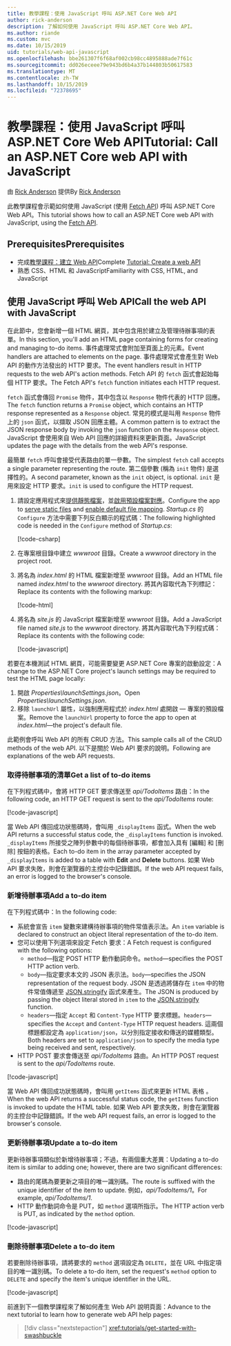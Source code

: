 ```yaml
---
title: 教學課程：使用 JavaScript 呼叫 ASP.NET Core Web API
author: rick-anderson
description: 了解如何使用 JavaScript 呼叫 ASP.NET Core Web API。
ms.author: riande
ms.custom: mvc
ms.date: 10/15/2019
uid: tutorials/web-api-javascript
ms.openlocfilehash: bbe261307f6f68af002cb98cc4895888ade7f61c
ms.sourcegitcommit: dd026eceee79e943bd6b4a37b144803b50617583
ms.translationtype: MT
ms.contentlocale: zh-TW
ms.lasthandoff: 10/15/2019
ms.locfileid: "72378695"
---
```

# <a name="tutorial-call-an-aspnet-core-web-api-with-javascript"></a><span data-ttu-id="86b58-103">教學課程：使用 JavaScript 呼叫 ASP.NET Core Web API</span><span class="sxs-lookup"><span data-stu-id="86b58-103">Tutorial: Call an ASP.NET Core web API with JavaScript</span></span>

<span data-ttu-id="86b58-104">由 [Rick Anderson](https://twitter.com/RickAndMSFT) 提供</span><span class="sxs-lookup"><span data-stu-id="86b58-104">By [Rick Anderson](https://twitter.com/RickAndMSFT)</span></span>

<span data-ttu-id="86b58-105">此教學課程會示範如何使用 JavaScript (使用 [Fetch API](https://developer.mozilla.org/docs/Web/API/Fetch_API)) 呼叫 ASP.NET Core Web API。</span><span class="sxs-lookup"><span data-stu-id="86b58-105">This tutorial shows how to call an ASP.NET Core web API with JavaScript, using the [Fetch API](https://developer.mozilla.org/docs/Web/API/Fetch_API).</span></span>

## <a name="prerequisites"></a><span data-ttu-id="86b58-106">Prerequisites</span><span class="sxs-lookup"><span data-stu-id="86b58-106">Prerequisites</span></span>

* <span data-ttu-id="86b58-107">完成[教學課程：建立 Web API](xref:tutorials/first-web-api)</span><span class="sxs-lookup"><span data-stu-id="86b58-107">Complete [Tutorial: Create a web API](xref:tutorials/first-web-api)</span></span>
* <span data-ttu-id="86b58-108">熟悉 CSS、HTML 和 JavaScript</span><span class="sxs-lookup"><span data-stu-id="86b58-108">Familiarity with CSS, HTML, and JavaScript</span></span>

## <a name="call-the-web-api-with-javascript"></a><span data-ttu-id="86b58-109">使用 JavaScript 呼叫 Web API</span><span class="sxs-lookup"><span data-stu-id="86b58-109">Call the web API with JavaScript</span></span>

<span data-ttu-id="86b58-110">在此節中，您會新增一個 HTML 網頁，其中包含用於建立及管理待辦事項的表單。</span><span class="sxs-lookup"><span data-stu-id="86b58-110">In this section, you'll add an HTML page containing forms for creating and managing to-do items.</span></span> <span data-ttu-id="86b58-111">事件處理常式會附加至頁面上的元素。</span><span class="sxs-lookup"><span data-stu-id="86b58-111">Event handlers are attached to elements on the page.</span></span> <span data-ttu-id="86b58-112">事件處理常式會產生對 Web API 的動作方法發出的 HTTP 要求。</span><span class="sxs-lookup"><span data-stu-id="86b58-112">The event handlers result in HTTP requests to the web API's action methods.</span></span> <span data-ttu-id="86b58-113">Fetch API 的 `fetch` 函式會起始每個 HTTP 要求。</span><span class="sxs-lookup"><span data-stu-id="86b58-113">The Fetch API's `fetch` function initiates each HTTP request.</span></span>

<span data-ttu-id="86b58-114">`fetch` 函式會傳回 `Promise` 物件，其中包含以 `Response` 物件代表的 HTTP 回應。</span><span class="sxs-lookup"><span data-stu-id="86b58-114">The `fetch` function returns a `Promise` object, which contains an HTTP response represented as a `Response` object.</span></span> <span data-ttu-id="86b58-115">常見的模式是叫用 `Response` 物件上的 `json` 函式，以擷取 JSON 回應主體。</span><span class="sxs-lookup"><span data-stu-id="86b58-115">A common pattern is to extract the JSON response body by invoking the `json` function on the `Response` object.</span></span> <span data-ttu-id="86b58-116">JavaScript 會使用來自 Web API 回應的詳細資料來更新頁面。</span><span class="sxs-lookup"><span data-stu-id="86b58-116">JavaScript updates the page with the details from the web API's response.</span></span>

<span data-ttu-id="86b58-117">最簡單 `fetch` 呼叫會接受代表路由的單一參數。</span><span class="sxs-lookup"><span data-stu-id="86b58-117">The simplest `fetch` call accepts a single parameter representing the route.</span></span> <span data-ttu-id="86b58-118">第二個參數 (稱為 `init` 物件) 是選擇性的。</span><span class="sxs-lookup"><span data-stu-id="86b58-118">A second parameter, known as the `init` object, is optional.</span></span> <span data-ttu-id="86b58-119">`init` 是用來設定 HTTP 要求。</span><span class="sxs-lookup"><span data-stu-id="86b58-119">`init` is used to configure the HTTP request.</span></span>

1. <span data-ttu-id="86b58-120">請設定應用程式來[提供靜態檔案](/dotnet/api/microsoft.aspnetcore.builder.staticfileextensions.usestaticfiles#Microsoft_AspNetCore_Builder_StaticFileExtensions_UseStaticFiles_Microsoft_AspNetCore_Builder_IApplicationBuilder_)，並[啟用預設檔案對應](/dotnet/api/microsoft.aspnetcore.builder.defaultfilesextensions.usedefaultfiles#Microsoft_AspNetCore_Builder_DefaultFilesExtensions_UseDefaultFiles_Microsoft_AspNetCore_Builder_IApplicationBuilder_)。</span><span class="sxs-lookup"><span data-stu-id="86b58-120">Configure the app to [serve static files](/dotnet/api/microsoft.aspnetcore.builder.staticfileextensions.usestaticfiles#Microsoft_AspNetCore_Builder_StaticFileExtensions_UseStaticFiles_Microsoft_AspNetCore_Builder_IApplicationBuilder_) and [enable default file mapping](/dotnet/api/microsoft.aspnetcore.builder.defaultfilesextensions.usedefaultfiles#Microsoft_AspNetCore_Builder_DefaultFilesExtensions_UseDefaultFiles_Microsoft_AspNetCore_Builder_IApplicationBuilder_).</span></span> <span data-ttu-id="86b58-121">*Startup.cs* 的 `Configure` 方法中需要下列反白顯示的程式碼：</span><span class="sxs-lookup"><span data-stu-id="86b58-121">The following highlighted code is needed in the `Configure` method of *Startup.cs*:</span></span>

    [!code-csharp[](first-web-api/samples/3.0/TodoApi/StartupJavaScript.cs?highlight=8-9&name=snippet_configure)]

1. <span data-ttu-id="86b58-122">在專案根目錄中建立 *wwwroot* 目錄。</span><span class="sxs-lookup"><span data-stu-id="86b58-122">Create a *wwwroot* directory in the project root.</span></span>

1. <span data-ttu-id="86b58-123">將名為 *index.html* 的 HTML 檔案新增至 *wwwroot* 目錄。</span><span class="sxs-lookup"><span data-stu-id="86b58-123">Add an HTML file named *index.html* to the *wwwroot* directory.</span></span> <span data-ttu-id="86b58-124">將其內容取代為下列標記：</span><span class="sxs-lookup"><span data-stu-id="86b58-124">Replace its contents with the following markup:</span></span>

    [!code-html[](first-web-api/samples/3.0/TodoApi/wwwroot/index.html)]

1. <span data-ttu-id="86b58-125">將名為 *site.js* 的 JavaScript 檔案新增至 *wwwroot* 目錄。</span><span class="sxs-lookup"><span data-stu-id="86b58-125">Add a JavaScript file named *site.js* to the *wwwroot* directory.</span></span> <span data-ttu-id="86b58-126">將其內容取代為下列程式碼：</span><span class="sxs-lookup"><span data-stu-id="86b58-126">Replace its contents with the following code:</span></span>

    [!code-javascript[](first-web-api/samples/3.0/TodoApi/wwwroot/js/site.js?name=snippet_SiteJs)]

<span data-ttu-id="86b58-127">若要在本機測試 HTML 網頁，可能需要變更 ASP.NET Core 專案的啟動設定：</span><span class="sxs-lookup"><span data-stu-id="86b58-127">A change to the ASP.NET Core project's launch settings may be required to test the HTML page locally:</span></span>

1. <span data-ttu-id="86b58-128">開啟 *Properties\launchSettings.json*。</span><span class="sxs-lookup"><span data-stu-id="86b58-128">Open *Properties\launchSettings.json*.</span></span>
1. <span data-ttu-id="86b58-129">移除 `launchUrl` 屬性，以強制應用程式於 *index.html* 處開啟 &mdash; 專案的預設檔案。</span><span class="sxs-lookup"><span data-stu-id="86b58-129">Remove the `launchUrl` property to force the app to open at *index.html*&mdash;the project's default file.</span></span>

<span data-ttu-id="86b58-130">此範例會呼叫 Web API 的所有 CRUD 方法。</span><span class="sxs-lookup"><span data-stu-id="86b58-130">This sample calls all of the CRUD methods of the web API.</span></span> <span data-ttu-id="86b58-131">以下是關於 Web API 要求的說明。</span><span class="sxs-lookup"><span data-stu-id="86b58-131">Following are explanations of the web API requests.</span></span>

### <a name="get-a-list-of-to-do-items"></a><span data-ttu-id="86b58-132">取得待辦事項的清單</span><span class="sxs-lookup"><span data-stu-id="86b58-132">Get a list of to-do items</span></span>

<span data-ttu-id="86b58-133">在下列程式碼中，會將 HTTP GET 要求傳送至 *api/TodoItems* 路由：</span><span class="sxs-lookup"><span data-stu-id="86b58-133">In the following code, an HTTP GET request is sent to the *api/TodoItems* route:</span></span>

[!code-javascript[](first-web-api/samples/3.0/TodoApi/wwwroot/js/site.js?name=snippet_GetItems)]

<span data-ttu-id="86b58-134">當 Web API 傳回成功狀態碼時，會叫用 `_displayItems` 函式。</span><span class="sxs-lookup"><span data-stu-id="86b58-134">When the web API returns a successful status code, the `_displayItems` function is invoked.</span></span> <span data-ttu-id="86b58-135">`_displayItems` 所接受之陣列參數中的每個待辦事項，都會加入具有 [編輯] 和 [刪除] 按鈕的表格。</span><span class="sxs-lookup"><span data-stu-id="86b58-135">Each to-do item in the array parameter accepted by `_displayItems` is added to a table with **Edit** and **Delete** buttons.</span></span> <span data-ttu-id="86b58-136">如果 Web API 要求失敗，則會在瀏覽器的主控台中記錄錯誤。</span><span class="sxs-lookup"><span data-stu-id="86b58-136">If the web API request fails, an error is logged to the browser's console.</span></span>

### <a name="add-a-to-do-item"></a><span data-ttu-id="86b58-137">新增待辦事項</span><span class="sxs-lookup"><span data-stu-id="86b58-137">Add a to-do item</span></span>

<span data-ttu-id="86b58-138">在下列程式碼中：</span><span class="sxs-lookup"><span data-stu-id="86b58-138">In the following code:</span></span>

* <span data-ttu-id="86b58-139">系統會宣告 `item` 變數來建構待辦事項的物件常值表示法。</span><span class="sxs-lookup"><span data-stu-id="86b58-139">An `item` variable is declared to construct an object literal representation of the to-do item.</span></span>
* <span data-ttu-id="86b58-140">您可以使用下列選項來設定 Fetch 要求：</span><span class="sxs-lookup"><span data-stu-id="86b58-140">A Fetch request is configured with the following options:</span></span>
  * <span data-ttu-id="86b58-141">`method`&mdash;指定 POST HTTP 動作動詞命令。</span><span class="sxs-lookup"><span data-stu-id="86b58-141">`method`&mdash;specifies the POST HTTP action verb.</span></span>
  * <span data-ttu-id="86b58-142">`body`&mdash;指定要求本文的 JSON 表示法。</span><span class="sxs-lookup"><span data-stu-id="86b58-142">`body`&mdash;specifies the JSON representation of the request body.</span></span> <span data-ttu-id="86b58-143">JSON 是透過將儲存在 `item` 中的物件常值傳遞至 [JSON.stringify](https://developer.mozilla.org/docs/Web/JavaScript/Reference/Global_Objects/JSON/stringify) 函式來產生。</span><span class="sxs-lookup"><span data-stu-id="86b58-143">The JSON is produced by passing the object literal stored in `item` to the [JSON.stringify](https://developer.mozilla.org/docs/Web/JavaScript/Reference/Global_Objects/JSON/stringify) function.</span></span>
  * <span data-ttu-id="86b58-144">`headers`&mdash;指定 `Accept` 和 `Content-Type` HTTP 要求標題。</span><span class="sxs-lookup"><span data-stu-id="86b58-144">`headers`&mdash;specifies the `Accept` and `Content-Type` HTTP request headers.</span></span> <span data-ttu-id="86b58-145">這兩個標題都設定為 `application/json`，以分別指定接收和傳送的媒體類型。</span><span class="sxs-lookup"><span data-stu-id="86b58-145">Both headers are set to `application/json` to specify the media type being received and sent, respectively.</span></span>
* <span data-ttu-id="86b58-146">HTTP POST 要求會傳送至 *api/TodoItems* 路由。</span><span class="sxs-lookup"><span data-stu-id="86b58-146">An HTTP POST request is sent to the *api/TodoItems* route.</span></span>

[!code-javascript[](first-web-api/samples/3.0/TodoApi/wwwroot/js/site.js?name=snippet_AddItem)]

<span data-ttu-id="86b58-147">當 Web API 傳回成功狀態碼時，會叫用 `getItems` 函式來更新 HTML 表格 。</span><span class="sxs-lookup"><span data-stu-id="86b58-147">When the web API returns a successful status code, the `getItems` function is invoked to update the HTML table.</span></span> <span data-ttu-id="86b58-148">如果 Web API 要求失敗，則會在瀏覽器的主控台中記錄錯誤。</span><span class="sxs-lookup"><span data-stu-id="86b58-148">If the web API request fails, an error is logged to the browser's console.</span></span>

### <a name="update-a-to-do-item"></a><span data-ttu-id="86b58-149">更新待辦事項</span><span class="sxs-lookup"><span data-stu-id="86b58-149">Update a to-do item</span></span>

<span data-ttu-id="86b58-150">更新待辦事項類似於新增待辦事項；不過，有兩個重大差異：</span><span class="sxs-lookup"><span data-stu-id="86b58-150">Updating a to-do item is similar to adding one; however, there are two significant differences:</span></span>

* <span data-ttu-id="86b58-151">路由的尾碼為要更新之項目的唯一識別碼。</span><span class="sxs-lookup"><span data-stu-id="86b58-151">The route is suffixed with the unique identifier of the item to update.</span></span> <span data-ttu-id="86b58-152">例如，*api/TodoItems/1*。</span><span class="sxs-lookup"><span data-stu-id="86b58-152">For example, *api/TodoItems/1*.</span></span>
* <span data-ttu-id="86b58-153">HTTP 動作動詞命令是 PUT，如 `method` 選項所指示。</span><span class="sxs-lookup"><span data-stu-id="86b58-153">The HTTP action verb is PUT, as indicated by the `method` option.</span></span>

[!code-javascript[](first-web-api/samples/3.0/TodoApi/wwwroot/js/site.js?name=snippet_UpdateItem)]

### <a name="delete-a-to-do-item"></a><span data-ttu-id="86b58-154">刪除待辦事項</span><span class="sxs-lookup"><span data-stu-id="86b58-154">Delete a to-do item</span></span>

<span data-ttu-id="86b58-155">若要刪除待辦事項，請將要求的 `method` 選項設定為 `DELETE`，並在 URL 中指定項目的唯一識別碼。</span><span class="sxs-lookup"><span data-stu-id="86b58-155">To delete a to-do item, set the request's `method` option to `DELETE` and specify the item's unique identifier in the URL.</span></span>

[!code-javascript[](first-web-api/samples/3.0/TodoApi/wwwroot/js/site.js?name=snippet_DeleteItem)]

<span data-ttu-id="86b58-156">前進到下一個教學課程來了解如何產生 Web API 說明頁面：</span><span class="sxs-lookup"><span data-stu-id="86b58-156">Advance to the next tutorial to learn how to generate web API help pages:</span></span>

> [!div class="nextstepaction"]
> <xref:tutorials/get-started-with-swashbuckle>
